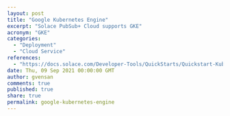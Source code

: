 ```yaml
---
layout: post
title: "Google Kubernetes Engine"
excerpt: "Solace PubSub+ Cloud supports GKE"
acronym: "GKE"
categories:
  - "Deployment"
  - "Cloud Service"
references:
  - "https://docs.solace.com/Developer-Tools/QuickStarts/Quickstart-Kubernetes.htm"
date: Thu, 09 Sep 2021 00:00:00 GMT
author: gvensan
comments: true
published: true
share: true
permalink: google-kubernetes-engine
---
```


